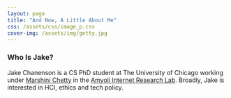 ```yaml
---
layout: page
title: "And Now, A Little About Me"
css: /assets/css/image_p.css
cover-img: /assets/img/getty.jpg
---
```


### Who Is Jake?

Jake Chanenson is a CS PhD student at The University of Chicago working under [Marshini Chetty](https://www.marshini.net/) in the [Amyoli Internet Research Lab](https://airlab.cs.uchicago.edu/). Broadly, Jake is interested in HCI, ethics and tech policy.



 
